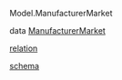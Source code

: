 Model.ManufacturerMarket

data [ManufacturerMarket](Model-ManufacturerMarket.html#t:ManufacturerMarket)

[relation](Model-ManufacturerMarket.html#v:relation)

[schema](Model-ManufacturerMarket.html#v:schema)

